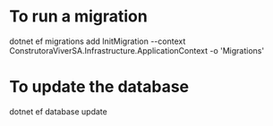 ﻿# To run a migration

dotnet ef migrations add InitMigration --context ConstrutoraViverSA.Infrastructure.ApplicationContext -o 'Migrations'

# To update the database

dotnet ef database update